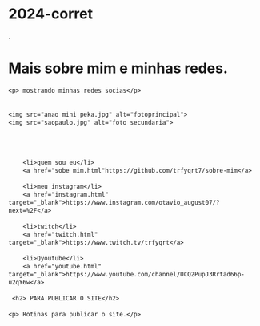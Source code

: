 # 2024-corret
<!DOCTYPE html>
<html lang="en">
<head>
    <meta charset="UTF-8">
    <meta name="viewport" content="width=device-width, initial-scale=1.0">
    <link rel="shortcut icon" href="ICONE.ico" type="Aula-03/ICONE">
    <title></title>
</head>
<body>

<html lang="en">.
<head>
    <meta charset="UTF-8">
    <meta name="viewport" content="width=device-width, initial-scale=1.0">
    <link rel="shortcut icon" href="ICONE.ico" type="Aula-03/ICONE">
    <title></title>
</head>
<body>
    <h1> Mais sobre mim e minhas redes.</h1>
    
    <p> mostrando minhas redes socias</p>
    
    
    <img src="anao mini peka.jpg" alt="fotoprincipal">
    <img src="saopaulo.jpg" alt="foto secundaria"> 
    
    
    
    
        <li>quem sou eu</li>
        <a href="sobe mim.html"https://github.com/trfyqrt7/sobre-mim</a>
    
        <li>meu instagram</li>
        <a href="instagram.html" target="_blank">https://www.instagram.com/otavio_august07/?next=%2F</a>
    
        <li>twitch</li>
        <a href="twitch.html" target="_blank">https://www.twitch.tv/trfyqrt</a>
        
        <li>Qyoutube</li>
        <a href="youtube.html" target="_blank">https://www.youtube.com/channel/UCQ2PupJ3Rrtad66p-u2qY6w</a>
        
     <h2> PARA PUBLICAR O SITE</h2>
    
    <p> Rotinas para publicar o site.</p>
    
    
